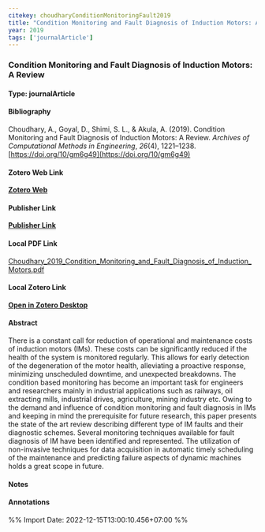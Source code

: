 ```yaml
---
citekey: choudharyConditionMonitoringFault2019  
title: "Condition Monitoring and Fault Diagnosis of Induction Motors: A Review"
year: 2019
tags: ['journalArticle']
---
```


### Condition Monitoring and Fault Diagnosis of Induction Motors: A Review  

#### Type: journalArticle

#### Bibliography
  
Choudhary, A., Goyal, D., Shimi, S. L., & Akula, A. (2019). Condition Monitoring and Fault Diagnosis of Induction Motors: A Review. _Archives of Computational Methods in Engineering_, _26_(4), 1221–1238. [https://doi.org/10/gm6g49](https://doi.org/10/gm6g49)  
  

#### Zotero Web Link
[**Zotero Web**](http://zotero.org/users/242940/items/WEHASD3B)  

#### Publisher Link
[**Publisher Link**](https://doi.org/10.1007/s11831-018-9286-z)  

#### Local PDF Link
[Choudhary_2019_Condition_Monitoring_and_Fault_Diagnosis_of_Induction_Motors.pdf](file:///C:/Users/User/Zotero/storage/FYVZJPIG/Choudhary_2019_Condition_Monitoring_and_Fault_Diagnosis_of_Induction_Motors.pdf)  

#### Local Zotero Link
[**Open in Zotero Desktop**](zotero://select/library/items/WEHASD3B)  

#### Abstract

There is a constant call for reduction of operational and maintenance costs of induction motors (IMs). These costs can be significantly reduced if the health of the system is monitored regularly. This allows for early detection of the degeneration of the motor health, alleviating a proactive response, minimizing unscheduled downtime, and unexpected breakdowns. The condition based monitoring has become an important task for engineers and researchers mainly in industrial applications such as railways, oil extracting mills, industrial drives, agriculture, mining industry etc. Owing to the demand and influence of condition monitoring and fault diagnosis in IMs and keeping in mind the prerequisite for future research, this paper presents the state of the art review describing different type of IM faults and their diagnostic schemes. Several monitoring techniques available for fault diagnosis of IM have been identified and represented. The utilization of non-invasive techniques for data acquisition in automatic timely scheduling of the maintenance and predicting failure aspects of dynamic machines holds a great scope in future.


#### Notes


#### Annotations


%% Import Date: 2022-12-15T13:00:10.456+07:00 %%
